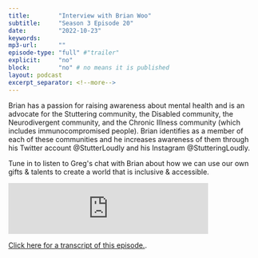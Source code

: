 ```yaml
---
title:        "Interview with Brian Woo"
subtitle:     "Season 3 Episode 20"
date:         "2022-10-23"
keywords:
mp3-url:      ""
episode-type: "full" #"trailer"
explicit:     "no"
block:        "no" # no means it is published
layout: podcast
excerpt_separator: <!--more-->
---
```


Brian has a passion for raising awareness about mental health and is an advocate for the Stuttering community, the Disabled community, the Neurodivergent community, and the Chronic Illness community (which includes immunocompromised people). Brian identifies as a member of each of these communities and he increases awareness of them through his Twitter account @StutterLoudly and his Instagram @StutteringLoudly. 

Tune in to listen to Greg's chat with Brian about how we can use our own gifts & talents to create a world that is inclusive & accessible.

<iframe src="https://anchor.fm/somestutterluh/embed/episodes/Interview-with-Brian-Woo-e1pkib8/a-a8nv7f2" height="102px" width="400px" frameborder="0" scrolling="no"></iframe>

[Click here for a transcript of this episode.](https://docs.google.com/document/d/1cUY9EMQ9bEyM_4qAQJFQ-KUufR1ysWJSYpEQD52ztIs/edit?usp=sharing). 

